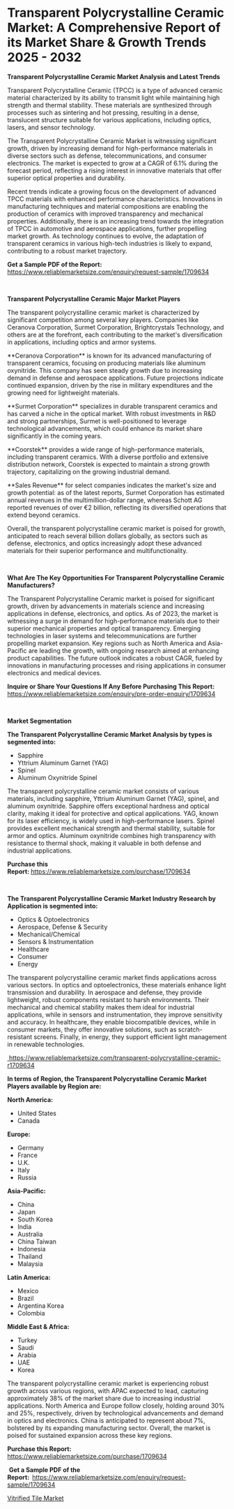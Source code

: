 <p><h1>Transparent Polycrystalline Ceramic Market: A Comprehensive Report of its Market Share & Growth Trends 2025 - 2032</h1></p><p><strong>Transparent Polycrystalline Ceramic Market Analysis and Latest Trends</strong></p>
<p><p>Transparent Polycrystalline Ceramic (TPCC) is a type of advanced ceramic material characterized by its ability to transmit light while maintaining high strength and thermal stability. These materials are synthesized through processes such as sintering and hot pressing, resulting in a dense, translucent structure suitable for various applications, including optics, lasers, and sensor technology.</p><p>The Transparent Polycrystalline Ceramic Market is witnessing significant growth, driven by increasing demand for high-performance materials in diverse sectors such as defense, telecommunications, and consumer electronics. The market is expected to grow at a CAGR of 6.1% during the forecast period, reflecting a rising interest in innovative materials that offer superior optical properties and durability.</p><p>Recent trends indicate a growing focus on the development of advanced TPCC materials with enhanced performance characteristics. Innovations in manufacturing techniques and material compositions are enabling the production of ceramics with improved transparency and mechanical properties. Additionally, there is an increasing trend towards the integration of TPCC in automotive and aerospace applications, further propelling market growth. As technology continues to evolve, the adaptation of transparent ceramics in various high-tech industries is likely to expand, contributing to a robust market trajectory.</p></p>
<p><strong>Get a Sample PDF of the Report:&nbsp;</strong> <a href="https://www.reliablemarketsize.com/enquiry/request-sample/1709634?utm_campaign=1898&utm_medium=2&utm_source=Github&utm_content=ia&utm_term=10012025&utm_id=transparent-polycrystalline-ceramic">https://www.reliablemarketsize.com/enquiry/request-sample/1709634</a></p>
<p>&nbsp;</p>
<p><strong>Transparent Polycrystalline Ceramic Major Market Players</strong></p>
<p><p>The transparent polycrystalline ceramic market is characterized by significant competition among several key players. Companies like Ceranova Corporation, Surmet Corporation, Brightcrystals Technology, and others are at the forefront, each contributing to the market's diversification in applications, including optics and armor systems.</p><p>**Ceranova Corporation** is known for its advanced manufacturing of transparent ceramics, focusing on producing materials like aluminum oxynitride. This company has seen steady growth due to increasing demand in defense and aerospace applications. Future projections indicate continued expansion, driven by the rise in military expenditures and the growing need for lightweight materials.</p><p>**Surmet Corporation** specializes in durable transparent ceramics and has carved a niche in the optical market. With robust investments in R&D and strong partnerships, Surmet is well-positioned to leverage technological advancements, which could enhance its market share significantly in the coming years.</p><p>**Coorstek** provides a wide range of high-performance materials, including transparent ceramics. With a diverse portfolio and extensive distribution network, Coorstek is expected to maintain a strong growth trajectory, capitalizing on the growing industrial demand.</p><p>**Sales Revenue** for select companies indicates the market's size and growth potential: as of the latest reports, Surmet Corporation has estimated annual revenues in the multimillion-dollar range, whereas Schott AG reported revenues of over €2 billion, reflecting its diversified operations that extend beyond ceramics.</p><p>Overall, the transparent polycrystalline ceramic market is poised for growth, anticipated to reach several billion dollars globally, as sectors such as defense, electronics, and optics increasingly adopt these advanced materials for their superior performance and multifunctionality.</p></p>
<p>&nbsp;</p>
<p><strong>What Are The Key Opportunities For Transparent Polycrystalline Ceramic Manufacturers?</strong></p>
<p><p>The Transparent Polycrystalline Ceramic market is poised for significant growth, driven by advancements in materials science and increasing applications in defense, electronics, and optics. As of 2023, the market is witnessing a surge in demand for high-performance materials due to their superior mechanical properties and optical transparency. Emerging technologies in laser systems and telecommunications are further propelling market expansion. Key regions such as North America and Asia-Pacific are leading the growth, with ongoing research aimed at enhancing product capabilities. The future outlook indicates a robust CAGR, fueled by innovations in manufacturing processes and rising applications in consumer electronics and medical devices.</p></p>
<p><strong>Inquire or Share Your Questions If Any Before Purchasing This Report:</strong> <a href="https://www.reliablemarketsize.com/enquiry/pre-order-enquiry/1709634?utm_campaign=1898&utm_medium=2&utm_source=Github&utm_content=ia&utm_term=10012025&utm_id=transparent-polycrystalline-ceramic">https://www.reliablemarketsize.com/enquiry/pre-order-enquiry/1709634</a></p>
<p>&nbsp;</p>
<p><strong>Market Segmentation</strong></p>
<p><strong>The Transparent Polycrystalline Ceramic Market Analysis by types is segmented into:</strong></p>
<p><ul><li>Sapphire</li><li>Yttrium Aluminum Garnet (YAG)</li><li>Spinel</li><li>Aluminum Oxynitride Spinel</li></ul></p>
<p><p>The transparent polycrystalline ceramic market consists of various materials, including sapphire, Yttrium Aluminum Garnet (YAG), spinel, and aluminum oxynitride. Sapphire offers exceptional hardness and optical clarity, making it ideal for protective and optical applications. YAG, known for its laser efficiency, is widely used in high-performance lasers. Spinel provides excellent mechanical strength and thermal stability, suitable for armor and optics. Aluminum oxynitride combines high transparency with resistance to thermal shock, making it valuable in both defense and industrial applications.</p></p>
<p><strong>Purchase this Report:&nbsp;</strong><a href="https://www.reliablemarketsize.com/purchase/1709634?utm_campaign=1898&utm_medium=2&utm_source=Github&utm_content=ia&utm_term=10012025&utm_id=transparent-polycrystalline-ceramic">https://www.reliablemarketsize.com/purchase/1709634</a></p>
<p>&nbsp;</p>
<p><strong>The Transparent Polycrystalline Ceramic Market Industry Research by Application is segmented into:</strong></p>
<p><ul><li>Optics & Optoelectronics</li><li>Aerospace, Defense & Security</li><li>Mechanical/Chemical</li><li>Sensors & Instrumentation</li><li>Healthcare</li><li>Consumer</li><li>Energy</li></ul></p>
<p><p>The transparent polycrystalline ceramic market finds applications across various sectors. In optics and optoelectronics, these materials enhance light transmission and durability. In aerospace and defense, they provide lightweight, robust components resistant to harsh environments. Their mechanical and chemical stability makes them ideal for industrial applications, while in sensors and instrumentation, they improve sensitivity and accuracy. In healthcare, they enable biocompatible devices, while in consumer markets, they offer innovative solutions, such as scratch-resistant screens. Finally, in energy, they support efficient light management in renewable technologies.</p></p>
<p><a href="https://www.reliablemarketsize.com/transparent-polycrystalline-ceramic-r1709634?utm_campaign=1898&utm_medium=2&utm_source=Github&utm_content=ia&utm_term=10012025&utm_id=transparent-polycrystalline-ceramic">&nbsp;https://www.reliablemarketsize.com/transparent-polycrystalline-ceramic-r1709634</a></p>
<p><strong>In terms of Region, the Transparent Polycrystalline Ceramic Market Players available by Region are:</strong></p>
<p>
    <p> <strong> North America: </strong>
        <ul>
            <li>United States</li>
            <li>Canada</li>
        </ul>
        </p> 
    <p> <strong> Europe: </strong>
        <ul>
            <li>Germany</li>
            <li>France</li>
            <li>U.K.</li>
            <li>Italy</li>
            <li>Russia</li>
        </ul>
        </p> 
    <p> <strong> Asia-Pacific: </strong>
        <ul>
            <li>China</li>
            <li>Japan</li>
            <li>South Korea</li>
            <li>India</li>
            <li>Australia</li>
            <li>China Taiwan</li>
            <li>Indonesia</li>
            <li>Thailand</li>
            <li>Malaysia</li>
        </ul>
        </p> 
    <p> <strong> Latin America: </strong>
        <ul>
            <li>Mexico</li>
            <li>Brazil</li>
            <li>Argentina Korea</li>
            <li>Colombia</li>
        </ul>
        </p> 
    <p> <strong> Middle East & Africa: </strong>
        <ul>
            <li>Turkey</li>
            <li>Saudi</li>
            <li>Arabia</li>
            <li>UAE</li>
            <li>Korea</li>
        </ul>
    </p>
    </p>
<p><p>The transparent polycrystalline ceramic market is experiencing robust growth across various regions, with APAC expected to lead, capturing approximately 38% of the market share due to increasing industrial applications. North America and Europe follow closely, holding around 30% and 25%, respectively, driven by technological advancements and demand in optics and electronics. China is anticipated to represent about 7%, bolstered by its expanding manufacturing sector. Overall, the market is poised for sustained expansion across these key regions.</p></p>
<p><strong>Purchase this Report: </strong><a href="https://www.reliablemarketsize.com/purchase/1709634?utm_campaign=1898&utm_medium=2&utm_source=Github&utm_content=ia&utm_term=10012025&utm_id=transparent-polycrystalline-ceramic">https://www.reliablemarketsize.com/purchase/1709634</a></p>
<p>&nbsp;<strong>Get a Sample PDF of the Report:&nbsp;&nbsp;</strong><a href="https://www.reliablemarketsize.com/enquiry/request-sample/1709634?utm_campaign=1898&utm_medium=2&utm_source=Github&utm_content=ia&utm_term=10012025&utm_id=transparent-polycrystalline-ceramic">https://www.reliablemarketsize.com/enquiry/request-sample/1709634</a></p>
<p><strong></strong></p>
<p><p><a href="https://github.com/Chiragrp22/Market-Research-Report-List-6/blob/main/vitrified-tile-market.md?utm_campaign=1898&utm_medium=2&utm_source=Github&utm_content=ia&utm_term=10012025&utm_id=transparent-polycrystalline-ceramic">Vitrified Tile Market</a></p></p>
